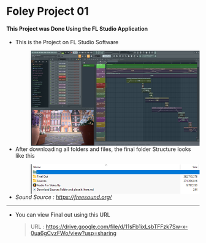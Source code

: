 # Foley Project 01
 
#### This Project was Done Using the FL Studio Application

* This is the Project on FL Studio Software

   > <img src="Final Out/Foley Project in Fl Studio.png" alt="FL Studio Application" style="float: left; margin-right: 10px;" />

* After downloading all folders and files, the final folder Structure looks like this 

   > <img src="Final Out/Foley Project 01 Folder Structure.png" alt="folder Structure" style="float: left; margin-right: 10px;" />

* <i>Sound Source : https://freesound.org/ </i>

-----

* You can view Final out using this URL 

   > URL : https://drive.google.com/file/d/11sFb1ixLsbTFFzk7Sw-x-0ua6gCvzFWo/view?usp=sharing
